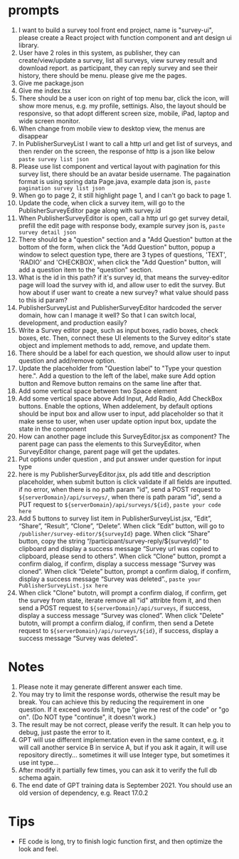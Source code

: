 # prompts

1. I want to build a survey tool front end project, name is "survey-ui", please create a React project with function component and ant design ui library.
2. User have 2 roles in this system, as publisher, they can create/view/update a survey, list all surveys, view survey result and download report. as participant, they can reply survey and see their history, there should be menu. please give me the pages.
3. Give me package.json
4. Give me index.tsx
5. There should be a user icon on right of top menu bar, click the icon, will show more menus, e.g. my profile, settinigs. Also, the layout should be responsive, so that adopt different screen size, mobile, iPad, laptop and wide screen monitor.
6. When change from mobile view to desktop view, the menus are disappear
7. In PublisherSurveyList I want to call a http url and get list of surveys, and then render on the screen, the response of http is a json like below  ``paste survey list json``
8. Please use list component and vertical layout with pagination for this survey list, there should be an avatar beside username. The pagaination format is using spring data Page.java, example data json is, ``paste pagination survey list json``
9. When go to page 2, it still highlight page 1, and I can't go back to page 1.
10. Update the code, when click a survey item, will go to the PublisherSurveyEditor page along with survey.id
11. When PublisherSurveyEditor is open, call a http url go get survey detail, prefill the edit page with response body, example survey json is, ``paste survey detail json``
12. There should be a "question" section and a "Add Question" button at the bottom of the form, when click the "Add Question" button, popup a window to select question type, there are 3 types of questions, 'TEXT', 'RADIO' and 'CHECKBOX', when click the "Add Question" button, will add a question item to the "question" section.
13. What is the id in this path? if it's survey id, that means the survey-editor page will load the survey with id, and allow user to edit the survey. But how about if user want to create a new survey? what value should pass to this id param?
14. PublisherSurveyList and PublisherSurveyEditor hardcoded the server domain, how can I manage it well? So that I can switch local, development, and production easily?
15.  Write a Survey editor page, such as input boxes, radio boxes, check boxes, etc. Then, connect these UI elements to the Survey editor's state object and implement methods to add, remove, and update them.
16. There should be a label for each question, we should allow user to input question and add/remove option.
17. Update the placeholder from "Question label" to "Type your question here.". Add a question to the left of the label, make sure Add option button and Remove button remains on the same line after that. 
18. Add some vertical space between two Space element
19. Add some vertical space above Add Input, Add Radio, Add CheckBox buttons. Enable the options, When addelement, by default options should be input box and allow user to input, add placeholder so that it make sense to user, when user update option input box, update the state in the component
20. How can another page include this SurveyEditor.jsx as component? The parent page can pass the elements to this SurveyEditor, when SurveyEditor change, parent page will get the updates.
21. Put options under question , and put answer under question for input type
22. here is my PublisherSurveyEditor.jsx, pls add title and description placeholder, when submit button is click validate if all fields are inputted. if no error, when there is no path param "id",  send a POST request to `${serverDomain}/api/surveys/`, when there is path param "id", send a PUT request to `${serverDomain}/api/surveys/${id}`, ``paste your code here``
23. Add 5 buttons to survey list item in PublisherSurveyList.jsx, ”Edit”, “Share”, “Result”, “Clone”, “Delete”. When click ”Edit” button, will go to `/publisher/survey-editor/${surveyId}` page. When click “Share” button, copy the string “/participant/survey-reply/${surveyId}” to clipboard and display a success message “Survey url was copied to clipboard, please send to others”. When click “Clone” button, prompt a confirm dialog, if confirm, display a success message “Survey was cloned”. When click “Delete” button, prompt a confirm dialog, if confirm, display a success message “Survey was deleted”., ``paste your PublisherSurveyList.jsx here``
24. When click "Clone" butotn, will prompt a confirm dialog, if confirm, get the survey from state, iterate remove all "id" attribte from it, and then send a POST request to `${serverDomain}/api/surveys`, if success,  display a success message “Survey was cloned”. When click "Delete" butotn, will prompt a confirm dialog, if confirm, then send a Detete  request to `${serverDomain}/api/surveys/${id}`, if success,  display a success message “Survey was deleted”. 

# Notes
1. Please note it may generate different answer each time.
2. You may try to limit the response words, otherwise the result may be break. You can achieve this by reducing the requirement in one question. If it exceed words limit, type "give me rest of the code" or "go on". (Do NOT type "continue", it doesn't work.)
3. The result may be not correct, please verify the result. It can help you to debug, just paste the error to it.
4. GPT will use different implementation even in the same context, e.g. it will call another service B in service A, but if you ask it again, it will use repository directly... sometimes it will use Integer type, but sometimes it use int type...
5. After modify it partially few times, you can ask it to verify the full db schema again.
6. The end date of GPT training data is September 2021. You should use an old version of dependency, e.g. React 17.0.2

# Tips
* FE code is long, try to finish logic function first, and then optimize the look and feel.
